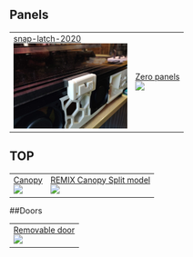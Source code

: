 ## Panels
<table>
  <tr>
    <td><a href="https://github.com/VoronDesign/VoronUsers/tree/master/printer_mods/richardjm/snap-latch-2020">snap-latch-2020</br>
      <img src="https://github.com/VoronDesign/VoronUsers/raw/master/printer_mods/richardjm/snap-latch-2020/Images/Latch-v68-3mm.jpg" style="width:200px;"/></a></br></td>
      <td><a href="https://github.com/zruncho3d/ZeroPanels">Zero panels</br>
      <img src="https://github.com/zruncho3d/ZeroPanels/raw/main/Images/v3/front_corner_iso.jpg" style="width:200px;"/></a></br></td>
  </tr>
</table>

## TOP
<table>
  <tr>
    <td><a href="https://www.printables.com/fr/model/568090-voron-24-canopy">Canopy</br>
      <img src="https://media.printables.com/media/prints/568090/images/4604519_01c438c9-02f4-4510-aaa0-ffc84f3f0801/thumbs/inside/1280x960/jpg/20230904_213103.webp" style="width:200px;"/></a></br></td>
      <td><a href="https://www.printables.com/fr/model/594894-voron-24-trident-canopy-top-hat-remix-split-model-/files">REMIX Canopy Split model</br>
      <img src="https://media.printables.com/media/prints/594894/images/4738693_7a2be3ed-882b-4974-8f13-ca10b336f254_1b66a85d-6b84-4663-b6c5-1bfefe6fa518/thumbs/inside/1280x960/jpeg/img_2003.webp" style="width:200px;"/></a></br></td>
  </tr>
</table>

##Doors

<table>
  <tr>
    <td><a href="https://github.com/elpopo-eng/VoronFrenchUsers/tree/main/Mod/RemovableDoor">Removable door</br>
      <img src="https://github.com/elpopo-eng/VoronFrenchUsers/raw/main/Mod/RemovableDoor/Images/Charniere_Av.jp" style="width:200px;"/></a></br></td>
  </tr>
</table>

